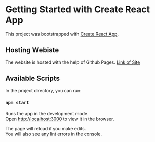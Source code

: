 # Getting Started with Create React App

This project was bootstrapped with [Create React App](https://github.com/facebook/create-react-app).

## Hosting Webiste

The website is hosted with the help of Github Pages.
[Link of Site](https://darkling10.github.io/monster-rolodex/)

## Available Scripts

In the project directory, you can run:

### `npm start`

Runs the app in the development mode.\
Open [http://localhost:3000](http://localhost:3000) to view it in the browser.

The page will reload if you make edits.\
You will also see any lint errors in the console.

